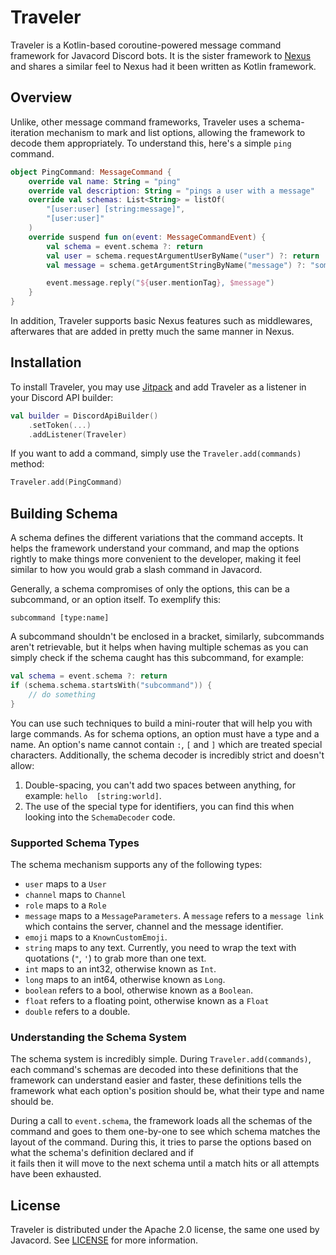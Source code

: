 # Traveler

Traveler is a Kotlin-based coroutine-powered message command framework for Javacord Discord bots. It is the sister framework to 
[Nexus](https://github.com/ShindouMihou/Nexus) and shares a similar feel to Nexus had it been written as Kotlin 
framework.

## Overview

Unlike, other message command frameworks, Traveler uses a schema-iteration mechanism to mark and list options, allowing 
the framework to decode them appropriately. To understand this, here's a simple `ping` command.
```kotlin
object PingCommand: MessageCommand {
    override val name: String = "ping"
    override val description: String = "pings a user with a message"
    override val schemas: List<String> = listOf(
        "[user:user] [string:message]",
        "[user:user]"
    )
    override suspend fun on(event: MessageCommandEvent) {
        val schema = event.schema ?: return
        val user = schema.requestArgumentUserByName("user") ?: return
        val message = schema.getArgumentStringByName("message") ?: "someone wanted to tell you something."

        event.message.reply("${user.mentionTag}, $message")
    }
}
```

In addition, Traveler supports basic Nexus features such as middlewares, afterwares that are added in pretty much the 
same manner in Nexus.

## Installation

To install Traveler, you may use [Jitpack](https://jitpack.io/#pw.mihou/Traveler) and add Traveler as a listener in your 
Discord API builder:
```kotlin
val builder = DiscordApiBuilder()
    .setToken(...)
    .addListener(Traveler)
```

If you want to add a command, simply use the `Traveler.add(commands)` method:
```kotlin
Traveler.add(PingCommand)
```

## Building Schema

A schema defines the different variations that the command accepts. It helps the framework understand your command, and 
map the options rightly to make things more convenient to the developer, making it feel similar to how you would grab a 
slash command in Javacord.

Generally, a schema compromises of only the options, this can be a subcommand, or an option itself. To exemplify this:
```text
subcommand [type:name]
```

A subcommand shouldn't be enclosed in a bracket, similarly, subcommands aren't retrievable, but it helps when having multiple schemas 
as you can simply check if the schema caught has this subcommand, for example:
```kotlin
val schema = event.schema ?: return
if (schema.schema.startsWith("subcommand")) {
    // do something
}
```

You can use such techniques to build a mini-router that will help you with large commands. As for schema options, an option must have a 
type and a name. An option's name cannot contain `:`, `[` and `]` which are treated special characters. Additionally, the schema decoder 
is incredibly strict and doesn't allow:
1. Double-spacing, you can't add two spaces between anything, for example: `hello  [string:world]`.
2. The use of the special type for identifiers, you can find this when looking into the `SchemaDecoder` code.

### Supported Schema Types
The schema mechanism supports any of the following types:
- `user` maps to a `User`
- `channel` maps to `Channel`
- `role` maps to a `Role`
- `message` maps to a `MessageParameters`. A `message` refers to a `message link` which contains the server, channel and the message identifier.
- `emoji` maps to a `KnownCustomEmoji`.
- `string` maps to any text. Currently, you need to wrap the text with quotations (`"`, `'`) to grab more than one text.
- `int` maps to an int32, otherwise known as `Int`.
- `long` maps to an int64, otherwise known as `Long`.
- `boolean` refers to a bool, otherwise known as a `Boolean`.
- `float` refers to a floating point, otherwise known as a `Float`
- `double` refers to a double.

### Understanding the Schema System

The schema system is incredibly simple. During `Traveler.add(commands)`, each command's schemas are decoded into these definitions 
that the framework can understand easier and faster, these definitions tells the framework what each option's position should be, what 
their type and name should be.

During a call to `event.schema`, the framework loads all the schemas of the command and goes to them one-by-one to see which schema 
matches the layout of the command. During this, it tries to parse the options based on what the schema's definition declared and if  
it fails then it will move to the next schema until a match hits or all attempts have been exhausted.

## License

Traveler is distributed under the Apache 2.0 license, the same one used by Javacord. See [LICENSE](LICENSE) for more information.